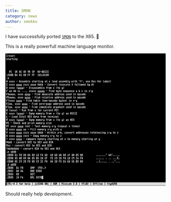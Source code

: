 ```yaml
---
title: SMON
category: news
author: smokku
---
```


I have successfully ported [`SMON`][1] to the X65. 🎉

This is a really powerfull machine language monitor.

![SMON](/media/2024-10-19_smon.png)

Should really help development.

[1]: https://github.com/X65/smon
